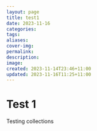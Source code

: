 ```yaml
---
layout: page
title: test1
date: 2023-11-16
categories: 
tags: 
aliases: 
cover-img: 
permalink: 
description: 
image: 
created: 2023-11-14T23:46+11:00
updated: 2023-11-16T11:25+11:00
---
```

# Test 1
Testing collections
